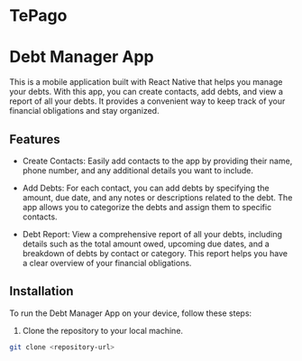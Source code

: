 # TePago
# Debt Manager App

This is a mobile application built with React Native that helps you manage your debts. With this app, you can create contacts, add debts, and view a report of all your debts. It provides a convenient way to keep track of your financial obligations and stay organized.

## Features

- Create Contacts: Easily add contacts to the app by providing their name, phone number, and any additional details you want to include.

- Add Debts: For each contact, you can add debts by specifying the amount, due date, and any notes or descriptions related to the debt. The app allows you to categorize the debts and assign them to specific contacts.

- Debt Report: View a comprehensive report of all your debts, including details such as the total amount owed, upcoming due dates, and a breakdown of debts by contact or category. This report helps you have a clear overview of your financial obligations.

## Installation

To run the Debt Manager App on your device, follow these steps:

1. Clone the repository to your local machine.

```bash
git clone <repository-url>